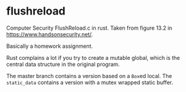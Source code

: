 # flushreload
Computer Security FlushReload.c in rust. 
Taken from figure 13.2 in https://www.handsonsecurity.net/. 

Basically a homework assignment. 

Rust complains a lot if you try to create a mutable global, which is the central data structure in the original program. 

The master branch contains a version based on a `Box`ed  local. 
The `static_data` contains a version with a mutex wrapped static buffer.
